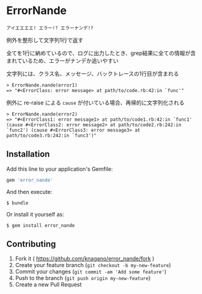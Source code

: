 # ErrorNande

    アイエエエエ! エラー!? エラーナンデ!?

例外を整形して文字列1行で返す

全てを1行に納めているので、ログに出力したとき、grep結果に全ての情報が含まれているため、エラーがナンデか追いやすい


文字列には、クラス名、メッセージ、バックトレースの1行目が含まれる

```
> ErrorNande.nande(error1)
=> "#<ErrorClass: error message> at path/to/code.rb:42:in `func'"
```

例外に re-raise による `cause` が付いている場合、再帰的に文字列化される

```
> ErrorNande.nande(error2)
=> "#<ErrorClass1: error message1> at path/to/code1.rb:42:in `func1' (cause #<ErrorClass2: error message2> at path/to/code2.rb:242:in `func2') (cause #<ErrorClass3: error message3> at path/to/code3.rb:242:in `func3')"
```


## Installation

Add this line to your application's Gemfile:

```ruby
gem 'error_nande'
```

And then execute:

    $ bundle

Or install it yourself as:

    $ gem install error_nande

## Contributing

1. Fork it ( https://github.com/knagano/error_nande/fork )
2. Create your feature branch (`git checkout -b my-new-feature`)
3. Commit your changes (`git commit -am 'Add some feature'`)
4. Push to the branch (`git push origin my-new-feature`)
5. Create a new Pull Request
